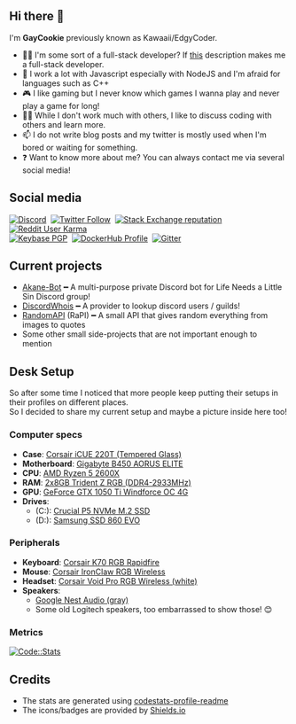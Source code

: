## Hi there 👋
I'm **GayCookie** previously known as Kawaaii/EdgyCoder.  
- 👨‍💻 I'm some sort of a full-stack developer? If [this](https://www.w3schools.com/whatis/whatis_fullstack.asp) description makes me a full-stack developer.
- 🌱 I work a lot with Javascript especially with NodeJS and I'm afraid for languages such as C++
- 🎮 I like gaming but I never know which games I wanna play and never play a game for long!
- 👯‍♀️ While I don't work much with others, I like to discuss coding with others and learn more.
- 📫 I do not write blog posts and my twitter is mostly used when I'm bored or waiting for something.
- ❓ Want to know more about me? You can always contact me via several social media!

## Social media
[![Discord](https://img.shields.io/discord/777865965542309888?label=Discord%20Guild&style=for-the-badge&logo=discord&logoColor=ffffff)](https://discord.gg/rsz9w9P2ht)
‎‎ [![Twitter Follow](https://img.shields.io/twitter/follow/agaycookie?color=%231DA1F2&label=Twitter&style=for-the-badge&logo=twitter&logoColor=ffffff)](https://twitter.com/AGayCookie)
‎‎ [![Stack Exchange reputation](https://img.shields.io/stackexchange/stackoverflow/r/12418331?color=%23F48024&label=Stack%20overflow&style=for-the-badge&logo=stackoverflow&logoColor=ffffff)](https://stackoverflow.com/users/12418331/kawaaii)
‎‎ [![Reddit User Karma](https://img.shields.io/reddit/user-karma/combined/Kawaaii-Programming?label=Reddit&style=for-the-badge&logo=reddit&logoColor=ffffff)](https://www.reddit.com/user/Kawaaii-Programming)  
‎‎ [![Keybase PGP](https://img.shields.io/keybase/pgp/kawaaii?label=Keybase&logo=keybase&logoColor=ffffff&style=for-the-badge)](https://keybase.io/kawaaii)
‎‎ [![DockerHub Profile](https://img.shields.io/badge/DockerHub-kawaaii-informational?style=for-the-badge&logo=docker&logoColor=ffffff)](https://hub.docker.com/u/kawaaii)
‎‎ [![Gitter](https://img.shields.io/gitter/room/edgy-irrelevant/community?label=edgy-irrelevant&logo=gitter&logoColor=ffffff&style=for-the-badge)](https://gitter.im/edgy-irrelevant/community)

## Current projects
- [Akane-Bot](https://github.com/edgycoder/Akane-Bot) ━ A multi-purpose private Discord bot for Life Needs a Little Sin Discord group!
- [DiscordWhois](https://discordwhois.xyz) ━ A provider to lookup discord users / guilds!
- [RandomAPI](https://random.rest) (RaPI) ━ A small API that gives random everything from images to quotes
- Some other small side-projects that are not important enough to mention

## Desk Setup
So after some time I noticed that more people keep putting their setups in their profiles on different places.  
So I decided to share my current setup and maybe a picture inside here too!  

### Computer specs
- **Case**: [Corsair iCUE 220T (Tempered Glass)](https://www.corsair.com/eu/en/Categories/Products/Cases/Mid-Tower-ATX-Cases/220T-RGB/p/CC-9011190-WW#tab-overview)
- **Motherboard**: [Gigabyte B450 AORUS ELITE](https://www.gigabyte.com/Motherboard/B450-AORUS-ELITE-rev-1x#kf)
- **CPU**: [AMD Ryzen 5 2600X](https://www.amd.com/en/products/cpu/amd-ryzen-5-2600x)
- **RAM**: [2x8GB Trident Z RGB (DDR4-2933MHz)](https://www.gskill.com/product/165/167/1536715317/F4-2933C14D-16GTZRXTrident-Z-RGB-(For-AMD)DDR4-2933MHz-CL14-14-14-34-1.35V16GB-(2x8GB))
- **GPU**: [GeForce GTX 1050 Ti Windforce OC 4G](https://www.gigabyte.com/Graphics-Card/GV-N105TWF2OC-4GD#kf)
- **Drives**:
  - (C:): [Crucial P5 NVMe M.2 SSD](https://www.crucial.com/products/ssd/crucial-p5-ssd)
  - (D:): [Samsung SSD 860 EVO](https://www.samsung.com/semiconductor/minisite/ssd/product/consumer/860evo/)

### Peripherals
- **Keyboard**: [Corsair K70 RGB Rapidfire](https://www.corsair.com/us/en/Categories/Products/Gaming-Keyboards/RGB-Mechanical-Gaming-Keyboards/K70-RGB-RAPIDFIRE-Mechanical-Gaming-Keyboard-%E2%80%94-CHERRY%C2%AE-MX-Speed-RGB/p/CH-9101014-NA)
- **Mouse**: [Corsair IronClaw RGB Wireless](https://www.corsair.com/us/en/Categories/Products/Gaming-Mice/Wireless-Gaming-Mice/IRONCLAW-RGB-WIRELESS-Gaming-Mouse/p/CH-9317011-NA)
- **Headset**: [Corsair Void Pro RGB Wireless (white)](https://www.corsair.com/us/en/Categories/Products/Gaming-Headsets/Wireless-Headsets/void-pro-wireless-config-na/p/CA-9011153-NA)
- **Speakers**: 
  - [Google Nest Audio (gray)](https://store.google.com/en/product/nest_audio)
  - Some old Logitech speakers, too embarrassed to show those! 😊

### Metrics
[![Code::Stats](https://codestats-readme.wegfan.cn/history-graph/GayCookie?bg_color=0D1117&text_color=aaa&grid_color=333&language_colors=[%223e4053%22,%22cc4b48%22,%22518fbd%22,%22ba7a2b%22,%2260bd68%22,%22f17cb0%22,%22b2912f%22,%22c71585%22,%22b276b2%22])](https://codestats.net/users/GayCookie)

## Credits
- The stats are generated using [codestats-profile-readme](https://github.com/WEGFan/codestats-profile-readme)
- The icons/badges are provided by [Shields.io](https://shields.io/)
